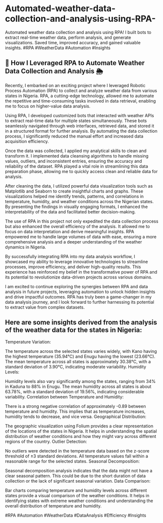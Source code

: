 # Automated-weather-data-collection-and-analysis-using-RPA-
Automated weather data collection and analysis using RPA! I built bots to extract real-time weather data, perform analysis, and generate visualizations. Saved time, improved accuracy, and gained valuable insights. #RPA #WeatherData #Automation #Insights

## 🤖 How I Leveraged RPA to Automate Weather Data Collection and Analysis 🌦️

Recently, I embarked on an exciting project where I leveraged Robotic Process Automation (RPA) to collect and analyze weather data from various states in Nigeria. RPA, a cutting-edge technology, allowed me to automate the repetitive and time-consuming tasks involved in data retrieval, enabling me to focus on higher-value data analysis.

Using RPA, I developed customized bots that interacted with weather APIs to extract real-time data for multiple states simultaneously. These bots seamlessly navigated through web interfaces, retrieved data, and stored it in a structured format for further analysis. By automating the data collection process, I significantly reduced the manual effort and increased data acquisition efficiency.

Once the data was collected, I applied my analytical skills to clean and transform it. I implemented data cleansing algorithms to handle missing values, outliers, and inconsistent entries, ensuring the accuracy and reliability of the dataset. RPA played a vital role in streamlining this data preparation phase, allowing me to quickly access clean and reliable data for analysis.

After cleaning the data, I utilized powerful data visualization tools such as Matplotlib and Seaborn to create insightful charts and graphs. These visualizations helped me identify trends, patterns, and correlations in temperature, humidity, and weather conditions across the Nigerian states. By presenting the findings in visually engaging formats, I enhanced the interpretability of the data and facilitated better decision-making.

The use of RPA in this project not only expedited the data collection process but also enhanced the overall efficiency of the analysis. It allowed me to focus on data interpretation and derive meaningful insights. RPA empowered me to handle large volumes of data with ease, ensuring a more comprehensive analysis and a deeper understanding of the weather dynamics in Nigeria.

By successfully integrating RPA into my data analysis workflow, I showcased my ability to leverage innovative technologies to streamline processes, improve efficiency, and deliver high-quality results. This experience has reinforced my belief in the transformative power of RPA and its potential to revolutionize data-driven projects across various domains.

I am excited to continue exploring the synergies between RPA and data analysis in future projects, leveraging automation to unlock hidden insights and drive impactful outcomes. RPA has truly been a game-changer in my data analysis journey, and I look forward to further harnessing its potential to extract value from complex datasets.

## Here are some insights derived from the analysis of the weather data for the states in Nigeria:

Temperature Variation:

The temperature across the selected states varies widely, with Kano having the highest temperature (35.94°C) and Enugu having the lowest (23.66°C).
The mean temperature across all states is approximately 30.38°C, with a standard deviation of 3.90°C, indicating moderate variability.
Humidity Levels:

Humidity levels also vary significantly among the states, ranging from 34% in Kaduna to 88% in Enugu.
The mean humidity across all states is about 63.78%, with a standard deviation of 19.56%, indicating considerable variability.
Correlation between Temperature and Humidity:

There is a strong negative correlation of approximately -0.89 between temperature and humidity. This implies that as temperature increases, humidity tends to decrease, and vice versa.
Geographical Distribution:

The geographic visualization using Folium provides a clear representation of the locations of the states in Nigeria.
It helps in understanding the spatial distribution of weather conditions and how they might vary across different regions of the country.
Outlier Detection:

No outliers were detected in the temperature data based on the z-score threshold of ±3 standard deviations. All temperature values fall within a reasonable range for the selected states.
Seasonal Decomposition:

Seasonal decomposition analysis indicates that the data might not have a clear seasonal pattern. This could be due to the short duration of data collection or the lack of significant seasonal variation.
Data Comparison:

Bar charts comparing temperature and humidity levels across different states provide a visual comparison of the weather conditions.
It helps in identifying states with extreme weather conditions and understanding the overall distribution of temperature and humidity.

#RPA #Automation #WeatherData #DataAnalysis #Efficiency #Insights

